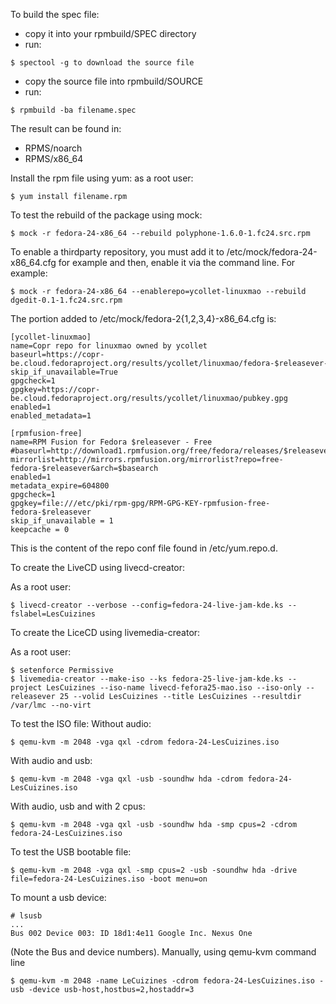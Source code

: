 To build the spec file:
- copy it into your rpmbuild/SPEC directory
- run:
```
$ spectool -g to download the source file
```
- copy the source file into rpmbuild/SOURCE
- run:
```
$ rpmbuild -ba filename.spec
```
The result can be found in:
- RPMS/noarch
- RPMS/x86_64

Install the rpm file using yum:
as a root user: 
```
$ yum install filename.rpm
```

To test the rebuild of the package using mock:
```
$ mock -r fedora-24-x86_64 --rebuild polyphone-1.6.0-1.fc24.src.rpm
```

To enable a thirdparty repository, you must add it to /etc/mock/fedora-24-x86_64.cfg for example and then, enable it via the command line. For example:
```
$ mock -r fedora-24-x86_64 --enablerepo=ycollet-linuxmao --rebuild dgedit-0.1-1.fc24.src.rpm
```

The portion added to /etc/mock/fedora-2{1,2,3,4}-x86_64.cfg is:
```
[ycollet-linuxmao]
name=Copr repo for linuxmao owned by ycollet
baseurl=https://copr-be.cloud.fedoraproject.org/results/ycollet/linuxmao/fedora-$releasever-$basearch/
skip_if_unavailable=True
gpgcheck=1
gpgkey=https://copr-be.cloud.fedoraproject.org/results/ycollet/linuxmao/pubkey.gpg
enabled=1
enabled_metadata=1

[rpmfusion-free]
name=RPM Fusion for Fedora $releasever - Free
#baseurl=http://download1.rpmfusion.org/free/fedora/releases/$releasever/Everything/$basearch/os/
mirrorlist=http://mirrors.rpmfusion.org/mirrorlist?repo=free-fedora-$releasever&arch=$basearch
enabled=1
metadata_expire=604800
gpgcheck=1
gpgkey=file:///etc/pki/rpm-gpg/RPM-GPG-KEY-rpmfusion-free-fedora-$releasever
skip_if_unavailable = 1
keepcache = 0
```

This is the content of the repo conf file found in /etc/yum.repo.d.

To create the LiveCD using livecd-creator:

As a root user:
```
$ livecd-creator --verbose --config=fedora-24-live-jam-kde.ks --fslabel=LesCuizines
```

To create the LiceCD using livemedia-creator:

As a root user:
```
$ setenforce Permissive
$ livemedia-creator --make-iso --ks fedora-25-live-jam-kde.ks --project LesCuizines --iso-name livecd-fefora25-mao.iso --iso-only --releasever 25 --volid LesCuizines --title LesCuizines --resultdir /var/lmc --no-virt
```

To test the ISO file:
Without audio:
```
$ qemu-kvm -m 2048 -vga qxl -cdrom fedora-24-LesCuizines.iso
```
With audio and usb:
```
$ qemu-kvm -m 2048 -vga qxl -usb -soundhw hda -cdrom fedora-24-LesCuizines.iso
```
With audio, usb and with 2 cpus:
```
$ qemu-kvm -m 2048 -vga qxl -usb -soundhw hda -smp cpus=2 -cdrom fedora-24-LesCuizines.iso
```

To test the USB bootable file:
```
$ qemu-kvm -m 2048 -vga qxl -smp cpus=2 -usb -soundhw hda -drive file=fedora-24-LesCuizines.iso -boot menu=on
```

To mount a usb device:
```
# lsusb
...
Bus 002 Device 003: ID 18d1:4e11 Google Inc. Nexus One
```

(Note the Bus and device numbers).
Manually, using qemu-kvm command line

```
$ qemu-kvm -m 2048 -name LeCuizines -cdrom fedora-24-LesCuizines.iso -usb -device usb-host,hostbus=2,hostaddr=3
```

